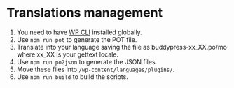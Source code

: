 # Translations management

1. You need to have [WP CLI](https://wp-cli.org/#installing) installed globally.
3. Use `npm run pot` to generate the POT file.
4. Translate into your language saving the file as buddypress-xx_XX.po/mo where xx_XX is your gettext locale.
5. Use `npm run po2json` to generate the JSON files.
6. Move these files into `/wp-content/languages/plugins/`.
7. Use `npm run build` to build the scripts.
